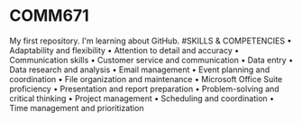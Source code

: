 # COMM671
My first repository.
I'm learning about GitHub.
#SKILLS & COMPETENCIES
•	Adaptability and flexibility
•	Attention to detail and accuracy
•	Communication skills
•	Customer service and communication
•	Data entry
•	Data research and analysis
•	Email management
•	Event planning and coordination
•	File organization and maintenance
•	Microsoft Office Suite proficiency
•	Presentation and report preparation
•	Problem-solving and critical thinking
•	Project management
•	Scheduling and coordination
•	Time management and prioritization

